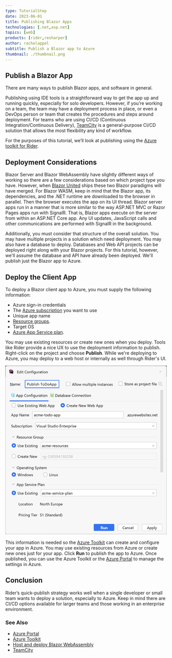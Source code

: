 ```yaml
---
type: TutorialStep
date: 2023-06-01
title: Publishing Blazor Apps
technologies: [.net,asp.net]
topics: [web]
products: [rider,resharper]
author: rachelappel
subtitle: Publish a Blazor app to Azure
thumbnail: ./thumbnail.png
---
```


## Publish a Blazor App

There are many ways to publish Blazor apps, and software in general. 

Publishing using IDE tools is a straightforward way to get the app up and running quickly, especially for solo developers. 
However, if you’re working on a team, the team may have a deployment process in place, or even a DevOps person or team that creates the procedures and steps around deployment. For teams who are using CI/CD (Continuous Integration/Continuous Delivery), [TeamCity](https://www.jetbrains.com/teamcity/) is a general-purpose CI/CD solution that allows the most flexibility any kind of workflow. 

For the purposes of this tutorial, we’ll look at publishing using the [Azure toolkit for Rider](https://plugins.jetbrains.com/plugin/11220-azure-toolkit-for-rider).

## Deployment Considerations
Blazor Server and Blazor WebAssembly have slightly different ways of working so there are a few considerations based on which project type you have. 
However, when [Blazor United](https://github.com/dotnet/aspnetcore/issues/46636) ships these two Blazor paradigms will have merged. For Blazor WASM, keep in mind that the Blazor app, its dependencies, and the .NET runtime are downloaded to the browser in parallel. Then the browser executes the app on its UI thread. Blazor server apps run in a manner that is more similar to the way ASP.NET MVC or Razor Pages apps run with SignalR. That is, Blazor apps execute on the server from within an ASP.NET Core app. Any UI updates, JavaScript calls and other communications are performed with SignalR in the background.

Additionally, you must consider that structure of the overall solution. You may have multiple projects in a solution which need deployment. You may also have a database to deploy.
Databases and Web API projects can be deployed right along with your Blazor projects. For this tutorial, however, we'll assume the database and API have already been deployed. We'll publish just the Blazor app to Azure. 

## Deploy the Client App
To deploy a Blazor client app to Azure, you must supply the following information:

* Azure sign-in credentials 
* The [Azure subscription](https://azure.microsoft.com/en-us/free/) you want to use
* Unique app name
* [Resource groups](https://learn.microsoft.com/en-us/azure/azure-resource-manager/management/manage-resource-groups-portal).
* Target OS
* [Azure App Service plan](https://learn.microsoft.com/en-us/azure/app-service/overview-hosting-plans).

You may use existing resources or create new ones when you deploy. Tools like Rider provide a nice UX to use the deployment information to publish. Right-click on the project and choose **Publish**. While we're deploying to Azure, you may deploy to a web host or internally as well through Rider's UI. 

![Publish to Azure Dialog](1-publish-dialog.png)

This information is needed so the [Azure Toolkit](https://plugins.jetbrains.com/plugin/11220-azure-toolkit-for-rider/) can create and configure your app in Azure. You may use existing resources from Azure or create new ones just for your app.
Click **Run** to publish the app to Azure. Once published, you can use the Azure Toolkit or the [Azure Portal](https://portal.azure.com/) to manage the settings in Azure.

## Conclusion
Rider’s quick-publish strategy works well when a single developer or small team wants to deploy a solution, especially to Azure. Keep in mind there are CI/CD options available for larger teams and those working in an enterprise environment. 

### See Also

* [Azure Portal](https://portal.azure.com)
* [Azure Toolkit](https://plugins.jetbrains.com/plugin/11220-azure-toolkit-for-rider/)
* [Host and deploy Blazor WebAssembly](https://docs.microsoft.com/en-us/aspnet/core/blazor/host-and-deploy/webassembly?view=aspnetcore-5.0)
* [TeamCity](https://azure.microsoft.com/en-us/pricing/details/app-service/windows/)